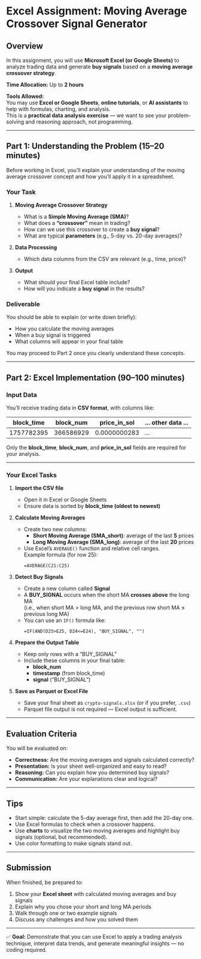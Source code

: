 # Excel Assignment: Moving Average Crossover Signal Generator

## Overview
In this assignment, you will use **Microsoft Excel (or Google Sheets)** to analyze trading data and generate **buy signals** based on a **moving average crossover strategy**.

**Time Allocation:** Up to **2 hours**

**Tools Allowed:**  
You may use **Excel or Google Sheets**, **online tutorials**, or **AI assistants** to help with formulas, charting, and analysis.  
This is a **practical data analysis exercise** — we want to see your problem-solving and reasoning approach, not programming.

---

## Part 1: Understanding the Problem (15–20 minutes)

Before working in Excel, you’ll explain your understanding of the moving average crossover concept and how you’ll apply it in a spreadsheet.

### Your Task

1. **Moving Average Crossover Strategy**
   - What is a **Simple Moving Average (SMA)**?
   - What does a **“crossover”** mean in trading?
   - How can we use this crossover to create a **buy signal**?
   - What are typical **parameters** (e.g., 5-day vs. 20-day averages)?

2. **Data Processing**
   - Which data columns from the CSV are relevant (e.g., time, price)?

3. **Output**
   - What should your final Excel table include?
   - How will you indicate a **buy signal** in the results?

### Deliverable
You should be able to explain (or write down briefly):
- How you calculate the moving averages  
- When a buy signal is triggered  
- What columns will appear in your final table  

You may proceed to Part 2 once you clearly understand these concepts.

---

## Part 2: Excel Implementation (90–100 minutes)

### Input Data
You’ll receive trading data in **CSV format**, with columns like:

| block_time | block_num | price_in_sol | ... other data ... |
|-------------|------------|---------------|--------------------|
| 1757782395 | 366586929 | 0.0000000283 | ... |

Only the **block_time**, **block_num**, and **price_in_sol** fields are required for your analysis.

---

### Your Excel Tasks

1. **Import the CSV file**
   - Open it in Excel or Google Sheets
   - Ensure data is sorted by **block_time (oldest to newest)**

2. **Calculate Moving Averages**
   - Create two new columns:
     - **Short Moving Average (SMA_short)**: average of the last **5** prices  
     - **Long Moving Average (SMA_long)**: average of the last **20** prices  
   - Use Excel’s `AVERAGE()` function and relative cell ranges.  
     Example formula (for row 25):  
     ```
     =AVERAGE(C21:C25)
     ```

3. **Detect Buy Signals**
   - Create a new column called **Signal**
   - A **BUY_SIGNAL** occurs when the short MA **crosses above** the long MA  
     (i.e., when short MA > long MA, and the previous row short MA ≤ previous long MA)
   - You can use an `IF()` formula like:  
     ```
     =IF(AND(D25>E25, D24<=E24), "BUY_SIGNAL", "")
     ```

4. **Prepare the Output Table**
   - Keep only rows with a “BUY_SIGNAL”
   - Include these columns in your final table:
     - **block_num**  
     - **timestamp** (from block_time)  
     - **signal** (“BUY_SIGNAL”)

5. **Save as Parquet or Excel File**
   - Save your final sheet as `crypto-signals.xlsx` (or if you prefer, `.csv`)  
   - Parquet file output is not required — Excel output is sufficient.

---

## Evaluation Criteria

You will be evaluated on:

- **Correctness:** Are the moving averages and signals calculated correctly?  
- **Presentation:** Is your sheet well-organized and easy to read?  
- **Reasoning:** Can you explain how you determined buy signals?  
- **Communication:** Are your explanations clear and logical?

---

## Tips

- Start simple: calculate the 5-day average first, then add the 20-day one.  
- Use Excel formulas to check when a crossover happens.  
- Use **charts** to visualize the two moving averages and highlight buy signals (optional, but recommended).  
- Use color formatting to make signals stand out.

---

## Submission

When finished, be prepared to:

1. Show your **Excel sheet** with calculated moving averages and buy signals  
2. Explain why you chose your short and long MA periods  
3. Walk through one or two example signals  
4. Discuss any challenges and how you solved them

---

✅ **Goal:** Demonstrate that you can use Excel to apply a trading analysis technique, interpret data trends, and generate meaningful insights — no coding required.
